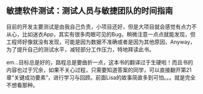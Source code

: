 ## 敏捷软件测试：测试人员与敏捷团队的时间指南

目前的开发主要测试是由我自己负责，小项目还好，但是大项目就会感觉有点力不从心，比如迷衣App，其实有很多肉眼可见的Bug，稍微注意一点点就能发现，但工程师好像就没有发现，可能是因为数据不准确或者是因为其他原因，Anyway，为了提升自己的测试水平，减轻部分工作压力，特地拜读此书。

em...目标总是好的，路程总是要曲折一点，这本书的翻译过于生硬啦！而且书的内容也过于冗余，如果不关心过程，只需要知道答案的同学，可以直接翻开第21章“关键成功要素”，进行学习与回顾。前面Lisa的故事简直多到可怕。。。就是完全不想看那种。